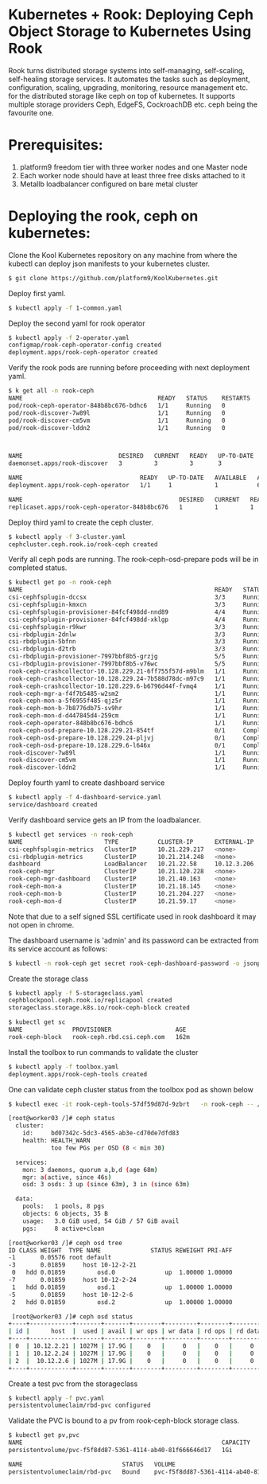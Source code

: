 # Kubernetes + Rook: Deploying Ceph Object Storage to Kubernetes Using Rook

Rook turns distributed storage systems into self-managing, self-scaling, self-healing storage services. It automates the tasks such as deployment, configuration, scaling, upgrading, monitoring, resource management etc. for the distributed storage like ceph on top of kubernetes. It supports multiple storage providers Ceph, EdgeFS, CockroachDB etc. ceph being the favourite one.

# Prerequisites:
1. platform9 freedom tier with three worker nodes and one Master node
2. Each worker node should have at least three free disks attached to it
3. Metallb loadbalancer configured on bare metal cluster

# Deploying the rook, ceph on kubernetes:

Clone the Kool Kubernetes repository on any machine from where the kubectl can deploy json manifests to your kubernetes cluster.

```bash
$ git clone https://github.com/platform9/KoolKubernetes.git
```

Deploy first yaml.
```bash
$ kubectl apply -f 1-common.yaml
```

Deploy the second yaml for rook operator
```bash
$ kubectl apply -f 2-operator.yaml
configmap/rook-ceph-operator-config created
deployment.apps/rook-ceph-operator created
```

Verify the rook pods are running before proceeding with next deployment yaml.
```bash
$ k get all -n rook-ceph
NAME                                      READY   STATUS    RESTARTS   AGE
pod/rook-ceph-operator-848b8bc676-bdhc6   1/1     Running   0          64m
pod/rook-discover-7w89l                   1/1     Running   0          64m
pod/rook-discover-cm5vm                   1/1     Running   0          64m
pod/rook-discover-lddn2                   1/1     Running   0          64m



NAME                           DESIRED   CURRENT   READY   UP-TO-DATE   AVAILABLE   NODE SELECTOR   AGE
daemonset.apps/rook-discover   3         3         3       3            3           <none>          64m

NAME                                 READY   UP-TO-DATE   AVAILABLE   AGE
deployment.apps/rook-ceph-operator   1/1     1            1           64m

NAME                                            DESIRED   CURRENT   READY   AGE
replicaset.apps/rook-ceph-operator-848b8bc676   1         1         1       64m
```


Deploy third yaml to create the ceph cluster.
```bash
$ kubectl apply -f 3-cluster.yaml
cephcluster.ceph.rook.io/rook-ceph created
```

Verify all ceph pods are running. The rook-ceph-osd-prepare pods will be in completed status.

```bash
$ kubectl get po -n rook-ceph
NAME                                                      READY   STATUS      RESTARTS   AGE
csi-cephfsplugin-dccsx                                    3/3     Running     0          25m
csi-cephfsplugin-kmxcn                                    3/3     Running     0          25m
csi-cephfsplugin-provisioner-84fcf498dd-nnd89             4/4     Running     0          25m
csi-cephfsplugin-provisioner-84fcf498dd-xklgp             4/4     Running     0          25m
csi-cephfsplugin-r9kwr                                    3/3     Running     0          25m
csi-rbdplugin-2dnlw                                       3/3     Running     0          25m
csi-rbdplugin-5bfnn                                       3/3     Running     0          25m
csi-rbdplugin-d2trb                                       3/3     Running     0          25m
csi-rbdplugin-provisioner-7997bbf8b5-grzjg                5/5     Running     0          25m
csi-rbdplugin-provisioner-7997bbf8b5-v76wc                5/5     Running     0          25m
rook-ceph-crashcollector-10.128.229.21-6ff755f57d-m9blm   1/1     Running     0          23m
rook-ceph-crashcollector-10.128.229.24-7b588d78dc-m97c9   1/1     Running     0          23m
rook-ceph-crashcollector-10.128.229.6-b6796d44f-fvmq4     1/1     Running     0          19m
rook-ceph-mgr-a-f4f7b5485-w2sm2                           1/1     Running     0          19m
rook-ceph-mon-a-5f6955f485-qjz5r                          1/1     Running     0          23m
rook-ceph-mon-b-7b8776db75-sv9hr                          1/1     Running     0          23m
rook-ceph-mon-d-d447845d4-259cm                           1/1     Running     0          18m
rook-ceph-operator-848b8bc676-bdhc6                       1/1     Running     0          94m
rook-ceph-osd-prepare-10.128.229.21-854tf                 0/1     Completed   0          19m
rook-ceph-osd-prepare-10.128.229.24-pljvj                 0/1     Completed   0          19m
rook-ceph-osd-prepare-10.128.229.6-l646x                  0/1     Completed   0          19m
rook-discover-7w89l                                       1/1     Running     0          94m
rook-discover-cm5vm                                       1/1     Running     0          94m
rook-discover-lddn2                                       1/1     Running     0          94m
```

Deploy fourth yaml to create dashboard service
```bash
$ kubectl apply -f 4-dashboard-service.yaml
service/dashboard created
```

Verify dashboard service gets an IP from the loadbalancer.
```bash
$ kubectl get services -n rook-ceph
NAME                       TYPE           CLUSTER-IP      EXTERNAL-IP      PORT(S)             AGE
csi-cephfsplugin-metrics   ClusterIP      10.21.229.217   <none>           8080/TCP,8081/TCP   27m
csi-rbdplugin-metrics      ClusterIP      10.21.214.248   <none>           8080/TCP,8081/TCP   27m
dashboard                  LoadBalancer   10.21.22.58     10.12.3.206      443:30990/TCP       12s
rook-ceph-mgr              ClusterIP      10.21.120.228   <none>           9283/TCP            22m
rook-ceph-mgr-dashboard    ClusterIP      10.21.40.163    <none>           8443/TCP            22m
rook-ceph-mon-a            ClusterIP      10.21.18.145    <none>           6789/TCP,3300/TCP   26m
rook-ceph-mon-b            ClusterIP      10.21.204.227   <none>           6789/TCP,3300/TCP   26m
rook-ceph-mon-d            ClusterIP      10.21.59.17     <none>           6789/TCP,3300/TCP   21m
```

Note that due to a self signed SSL certificate used in rook dashboard it may not open in chrome.

The dashboard username is 'admin' and its password can be extracted from its service account as follows:
```bash
$ kubectl -n rook-ceph get secret rook-ceph-dashboard-password -o jsonpath="{['data']['password']}"|base64 --decode
```

Create the storage class
```bash
$ kubectl apply -f 5-storageclass.yaml
cephblockpool.ceph.rook.io/replicapool created
storageclass.storage.k8s.io/rook-ceph-block created

$ kubectl get sc
NAME              PROVISIONER                  AGE
rook-ceph-block   rook-ceph.rbd.csi.ceph.com   162m
```

Install the toolbox to run commands to validate the cluster
```bash
$ kubectl apply -f toolbox.yaml
deployment.apps/rook-ceph-tools created
```

One can validate ceph cluster status from the toolbox pod as shown below

```bash
$ kubectl exec -it rook-ceph-tools-57df59d87d-9zbrt   -n rook-ceph -- /bin/bash

[root@worker03 /]# ceph status
  cluster:
    id:     bd07342c-5dc3-4565-ab3e-cd70de7dfd83
    health: HEALTH_WARN
            too few PGs per OSD (8 < min 30)

  services:
    mon: 3 daemons, quorum a,b,d (age 68m)
    mgr: a(active, since 46s)
    osd: 3 osds: 3 up (since 63m), 3 in (since 63m)

  data:
    pools:   1 pools, 8 pgs
    objects: 6 objects, 35 B
    usage:   3.0 GiB used, 54 GiB / 57 GiB avail
    pgs:     8 active+clean

[root@worker03 /]# ceph osd tree
ID CLASS WEIGHT  TYPE NAME              STATUS REWEIGHT PRI-AFF
-1       0.05576 root default
-3       0.01859     host 10-12-2-21
 0   hdd 0.01859         osd.0              up  1.00000 1.00000
-7       0.01859     host 10-12-2-24
 1   hdd 0.01859         osd.1              up  1.00000 1.00000
-5       0.01859     host 10-12-2-6
 2   hdd 0.01859         osd.2              up  1.00000 1.00000

 [root@worker03 /]# ceph osd status
+----+------------+-------+-------+--------+---------+--------+---------+-----------+
| id |      host  |  used | avail | wr ops | wr data | rd ops | rd data |   state   |
+----+------------+-------+-------+--------+---------+--------+---------+-----------+
| 0  | 10.12.2.21 | 1027M | 17.9G |    0   |     0   |    0   |     0   | exists,up |
| 1  | 10.12.2.24 | 1027M | 17.9G |    0   |     0   |    0   |     0   | exists,up |
| 2  |  10.12.2.6 | 1027M | 17.9G |    0   |     0   |    0   |     0   | exists,up |
+----+------------+-------+-------+--------+---------+--------+---------+-----------+

```

Create a test pvc from the storageclass
```bash
$ kubectl apply -f pvc.yaml
persistentvolumeclaim/rbd-pvc configured
```

Validate the PVC is bound to a pv from rook-ceph-block storage class.
```bash
$ kubectl get pv,pvc
NAME                                                        CAPACITY   ACCESS MODES   RECLAIM POLICY   STATUS   CLAIM             STORAGECLASS      REASON   AGE
persistentvolume/pvc-f5f8dd87-5361-4114-ab40-81f666646d17   1Gi        RWO            Delete           Bound    default/rbd-pvc   rook-ceph-block            65m

NAME                            STATUS   VOLUME                                     CAPACITY   ACCESS MODES   STORAGECLASS      AGE
persistentvolumeclaim/rbd-pvc   Bound    pvc-f5f8dd87-5361-4114-ab40-81f666646d17   1Gi        RWO            rook-ceph-block   122m
```
